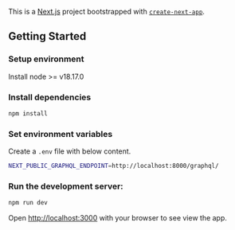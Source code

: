 This is a [Next.js](https://nextjs.org/) project bootstrapped with [`create-next-app`](https://github.com/vercel/next.js/tree/canary/packages/create-next-app).

## Getting Started

### Setup environment

Install node >= v18.17.0

### Install dependencies

```bash
npm install
```

### Set environment variables

Create a `.env` file with below content.

```bash
NEXT_PUBLIC_GRAPHQL_ENDPOINT=http://localhost:8000/graphql/
```

### Run the development server:

```bash
npm run dev
```

Open [http://localhost:3000](http://localhost:3000) with your browser to see view the app.

